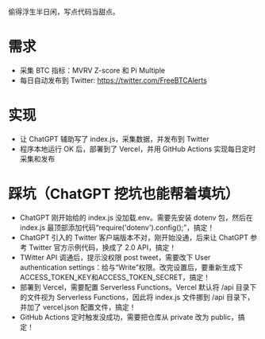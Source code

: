 偷得浮生半日闲，写点代码当甜点。

# 需求
- 采集 BTC 指标：MVRV Z-score 和 Pi Multiple
- 每日自动发布到 Twitter: https://twitter.com/FreeBTCAlerts

# 实现
- 让 ChatGPT 辅助写了 index.js，采集数据，并发布到 Twitter
- 程序本地运行 OK 后，部署到了 Vercel，并用 GitHub Actions 实现每日定时采集和发布

# 踩坑（ChatGPT 挖坑也能帮着填坑）
- ChatGPT 刚开始给的 index.js 没加载.env。需要先安装 dotenv 包，然后在 index.js 最顶部添加代码“require('dotenv').config();”，搞定！
- ChatGPT 引入的 Twitter 客户端版本不对，刚开始没通，后来让 ChatGPT 参考 Twitter 官方示例代码，换成了 2.0 API，搞定！
- TWitter API 调通后，提示没权限 post tweet，需要改下 User authentication settings：给与“Write”权限。改完设置后，要重新生成下 ACCESS_TOKEN_KEY和ACCESS_TOKEN_SECRET，搞定！
- 部署到 Vercel，需要配置 Serverless Functions。Vercel 默认将 /api 目录下的文件视为 Serverless Functions，因此将 index.js 文件挪到 /api 目录下，并加了 vercel.json 配置文件，搞定！
- GitHub Actions 定时触发没成功，需要把仓库从 private 改为 public，搞定！
